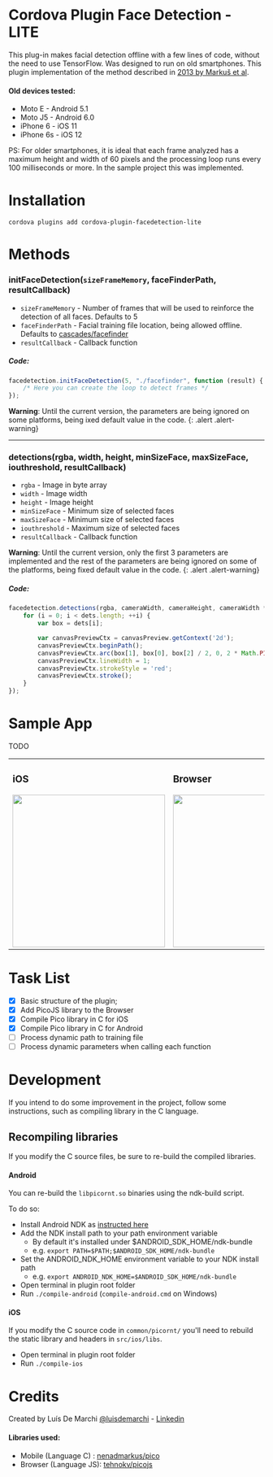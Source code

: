 # Cordova Plugin Face Detection - LITE

This plug-in makes facial detection offline with a few lines of code, without the need to use TensorFlow. Was designed to run on old smartphones.
This plugin implementation of the method described in [2013 by Markuš et al](http://arxiv.org/abs/1305.4537).

#### Old devices tested:
- Moto E - Android 5.1
- Moto J5 - Android 6.0
- iPhone 6 - iOS 11
- iPhone 6s - iOS 12

PS: For older smartphones, it is ideal that each frame analyzed has a maximum height and width of 60 pixels and the processing loop runs every 100 milliseconds or more. In the sample project this was implemented.

# Installation
```
cordova plugins add cordova-plugin-facedetection-lite
```

# Methods

### initFaceDetection(`sizeFrameMemory`, faceFinderPath, resultCallback)

* `sizeFrameMemory` - Number of frames that will be used to reinforce the detection of all faces. Defaults to 5
* `faceFinderPath` - Facial training file location, being allowed offline. Defaults to [cascades/facefinder](https://raw.githubusercontent.com/nenadmarkus/pico/c2e81f9d23cc11d1a612fd21e4f9de0921a5d0d9/rnt/cascades/facefinder)
* `resultCallback` - Callback function


##### Code:
```javascript
facedetection.initFaceDetection(5, "./facefinder", function (result) {
    /* Here you can create the loop to detect frames */
});
```
**Warning**: Until the current version, the parameters are being ignored on some platforms, being ixed default value in the code.
{: .alert .alert-warning}

<!-- blank line -->
----
<!-- blank line -->

### detections(rgba, width, height, minSizeFace, maxSizeFace, iouthreshold, resultCallback)

* `rgba` - Image in byte array
* `width` - Image width
* `height` - Image height
* `minSizeFace` - Minimum size of selected faces
* `maxSizeFace` - Minimum size of selected faces
* `iouthreshold` - Maximum size of selected faces
* `resultCallback` - Callback function

**Warning**: Until the current version, only the first 3 parameters are implemented and the rest of the parameters are being ignored on some of the platforms, being fixed default value in the code.
{: .alert .alert-warning}

##### Code:
```javascript
facedetection.detections(rgba, cameraWidth, cameraHeight, cameraWidth * 0.2, cameraWidth * 1.2, 0.1, function (dets) {
    for (i = 0; i < dets.length; ++i) {
        var box = dets[i];

        var canvasPreviewCtx = canvasPreview.getContext('2d');
        canvasPreviewCtx.beginPath();
        canvasPreviewCtx.arc(box[1], box[0], box[2] / 2, 0, 2 * Math.PI, false);
        canvasPreviewCtx.lineWidth = 1;
        canvasPreviewCtx.strokeStyle = 'red';
        canvasPreviewCtx.stroke();
    }
});
```

# Sample App
TODO

<table>
<tr>
<td>
<h3>iOS</h3>
<img src="https://github.com/luisdemarchi/cordova-plugin-facedetection-lite/raw/a3dd61fa8f7de022b165accaa12d788758698ba3/images/demo-ios.gif"  height="300">
</td>
<td>
<h3>Browser</h3>
<img src="https://github.com/luisdemarchi/cordova-plugin-facedetection-lite/raw/a3dd61fa8f7de022b165accaa12d788758698ba3/images/demo-browser.gif" height="300">
</td>
</tr>
</table>

# Task List
- [x] Basic structure of the plugin;
- [x] Add PicoJS library to the Browser
- [x] Compile Pico library in C for iOS
- [x] Compile Pico library in C for Android
- [ ] Process dynamic path to training file
- [ ] Process dynamic parameters when calling each function

# Development
If you intend to do some improvement in the project, follow some instructions, such as compiling library in the C language.

## Recompiling libraries
If you modify the C source files, be sure to re-build the compiled libraries.

#### Android

You can re-build the `libpicornt.so` binaries using the ndk-build script.

To do so:

- Install Android NDK as [instructed here](https://developer.android.com/ndk/guides/index.html)
- Add the NDK install path to your path environment variable
    - By default it's installed under $ANDROID_SDK_HOME/ndk-bundle
    - e.g. `export PATH=$PATH;$ANDROID_SDK_HOME/ndk-bundle`
- Set the ANDROID_NDK_HOME environment variable to your NDK install path
    - e.g. `export ANDROID_NDK_HOME=$ANDROID_SDK_HOME/ndk-bundle`
- Open terminal in plugin root folder
- Run `./compile-android` (`compile-android.cmd` on Windows)
    
#### iOS
If you modify the C source code in `common/picornt/` you'll need to rebuild the static library and headers in `src/ios/libs`.

- Open terminal in plugin root folder
- Run `./compile-ios`


# Credits
Created by Luís De Marchi [@luisdemarchi](https://github.com/luisdemarchi) - [Linkedin](https://www.linkedin.com/in/luis5/)

#### Libraries used:
  - Mobile (Language C) : [nenadmarkus/pico](https://github.com/nenadmarkus/pico)
  - Browser (Language JS): [tehnokv/picojs](https://github.com/tehnokv/picojs)

<style>
.alert-warning {
  color: rgb(138,109,59) !important;
}
</style>
